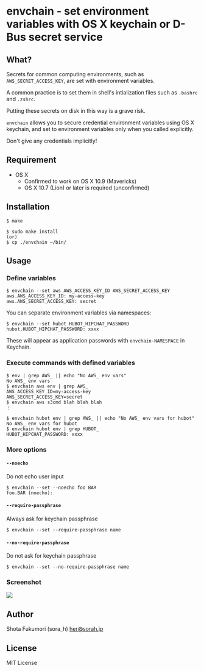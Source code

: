 # envchain - set environment variables with OS X keychain or D-Bus secret service

## What?

Secrets for common computing environments, such as `AWS_SECRET_ACCESS_KEY`, are
set with environment variables.

A common practice is to set them in shell's intialization files such as `.bashrc` and `.zshrc`.

Putting these secrets on disk in this way is a grave risk.

`envchain` allows you to secure credential environment variables using OS X keychain, and set to environment variables only when you called explicitly.

Don't give any credentials implicitly!

## Requirement

- OS X
  - Confirmed to work on OS X 10.9 (Mavericks)
  - OS X 10.7 (Lion) or later is required (unconfirmed)

## Installation

```
$ make

$ sudo make install
(or)
$ cp ./envchain ~/bin/
```

## Usage

### Define variables

```
$ envchain --set aws AWS_ACCESS_KEY_ID AWS_SECRET_ACCESS_KEY
aws.AWS_ACCESS_KEY_ID: my-access-key
aws.AWS_SECRET_ACCESS_KEY: secret
```

You can separate environment variables via namespaces:

```
$ envchain --set hubot HUBOT_HIPCHAT_PASSWORD
hubot.HUBOT_HIPCHAT_PASSWORD: xxxx
```

These will appear as application passwords with `envchain-NAMESPACE`
in Keychain.

### Execute commands with defined variables

```
$ env | grep AWS_ || echo "No AWS_ env vars"
No AWS_ env vars
$ envchain aws env | grep AWS_
AWS_ACCESS_KEY_ID=my-access-key
AWS_SECRET_ACCESS_KEY=secret
$ envchain aws s3cmd blah blah blah
⋮
```

```
$ envchain hubot env | grep AWS_ || echo "No AWS_ env vars for hubot"
No AWS_ env vars for hubot
$ envchain hubot env | grep HUBOT_
HUBOT_HIPCHAT_PASSWORD: xxxx
```

### More options

#### `--noecho`

Do not echo user input
```
$ envchain --set --noecho foo BAR
foo.BAR (noecho):
```
#### `--require-passphrase`

Always ask for keychain passphrase
```
$ envchain --set --require-passphrase name
```

#### `--no-require-passphrase`

Do not ask for keychain passphrase
```
$ envchain --set --no-require-passphrase name
```

### Screenshot

![](http://img.sorah.jp/20140519_060147_dqwbh_20140519_060144_s1zku_Keychain_Access.png)

## Author

Shota Fukumori (sora\_h) <her@sorah.jp>

## License

MIT License
